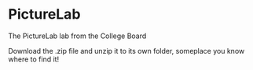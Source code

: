 # PictureLab
The PictureLab lab from the College Board

Download the .zip file and unzip it to its own folder, someplace you know where to find it!
